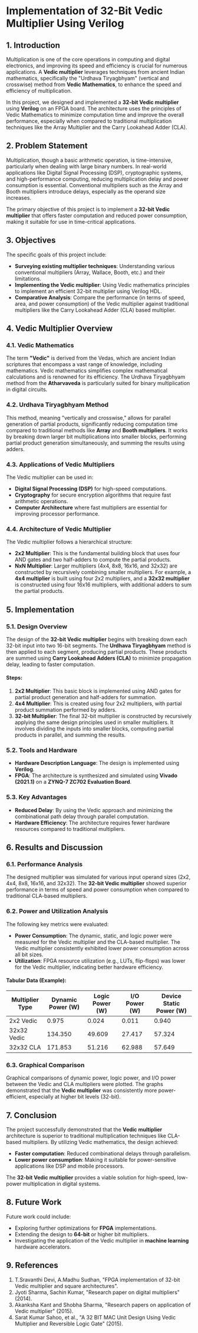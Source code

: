 # Implementation of 32-Bit Vedic Multiplier Using Verilog

## 1. Introduction
Multiplication is one of the core operations in computing and digital electronics, and improving its speed and efficiency is crucial for numerous applications. A **Vedic multiplier** leverages techniques from ancient Indian mathematics, specifically the "Urdhava Tiryagbhyam" (vertical and crosswise) method from **Vedic Mathematics**, to enhance the speed and efficiency of multiplication. 

In this project, we designed and implemented a **32-bit Vedic multiplier** using **Verilog** on an FPGA board. The architecture uses the principles of Vedic Mathematics to minimize computation time and improve the overall performance, especially when compared to traditional multiplication techniques like the Array Multiplier and the Carry Lookahead Adder (CLA).

## 2. Problem Statement
Multiplication, though a basic arithmetic operation, is time-intensive, particularly when dealing with large binary numbers. In real-world applications like Digital Signal Processing (DSP), cryptographic systems, and high-performance computing, reducing multiplication delay and power consumption is essential. Conventional multipliers such as the Array and Booth multipliers introduce delays, especially as the operand size increases.

The primary objective of this project is to implement a **32-bit Vedic multiplier** that offers faster computation and reduced power consumption, making it suitable for use in time-critical applications.

## 3. Objectives
The specific goals of this project include:
- **Surveying existing multiplier techniques**: Understanding various conventional multipliers (Array, Wallace, Booth, etc.) and their limitations.
- **Implementing the Vedic multiplier**: Using Vedic mathematics principles to implement an efficient 32-bit multiplier using Verilog HDL.
- **Comparative Analysis**: Compare the performance (in terms of speed, area, and power consumption) of the Vedic multiplier against traditional multipliers like the Carry Lookahead Adder (CLA) based multiplier.

## 4. Vedic Multiplier Overview

### 4.1. Vedic Mathematics
The term **"Vedic"** is derived from the Vedas, which are ancient Indian scriptures that encompass a vast range of knowledge, including mathematics. Vedic mathematics simplifies complex mathematical calculations and is renowned for its efficiency. The Urdhava Tiryagbhyam method from the **Atharvaveda** is particularly suited for binary multiplication in digital circuits.

### 4.2. Urdhava Tiryagbhyam Method
This method, meaning "vertically and crosswise," allows for parallel generation of partial products, significantly reducing computation time compared to traditional methods like **Array** and **Booth multipliers**. It works by breaking down larger bit multiplications into smaller blocks, performing partial product generation simultaneously, and summing the results using adders.

### 4.3. Applications of Vedic Multipliers
The Vedic multiplier can be used in:
- **Digital Signal Processing (DSP)** for high-speed computations.
- **Cryptography** for secure encryption algorithms that require fast arithmetic operations.
- **Computer Architecture** where fast multipliers are essential for improving processor performance.

### 4.4. Architecture of Vedic Multiplier
The Vedic multiplier follows a hierarchical structure:
- **2x2 Multiplier**: This is the fundamental building block that uses four AND gates and two half-adders to compute the partial products.
- **NxN Multiplier**: Larger multipliers (4x4, 8x8, 16x16, and 32x32) are constructed by recursively combining smaller multipliers. For example, a **4x4 multiplier** is built using four 2x2 multipliers, and a **32x32 multiplier** is constructed using four 16x16 multipliers, with additional adders to sum the partial products.

## 5. Implementation

### 5.1. Design Overview
The design of the **32-bit Vedic multiplier** begins with breaking down each 32-bit input into two 16-bit segments. The **Urdhava Tiryagbhyam** method is then applied to each segment, producing partial products. These products are summed using **Carry Lookahead Adders (CLA)** to minimize propagation delay, leading to faster computation.

#### Steps:
1. **2x2 Multiplier**: This basic block is implemented using AND gates for partial product generation and half-adders for summation.
2. **4x4 Multiplier**: This is created using four 2x2 multipliers, with partial product summation performed by adders.
3. **32-bit Multiplier**: The final 32-bit multiplier is constructed by recursively applying the same design principles used in smaller multipliers. It involves dividing the inputs into smaller blocks, computing partial products in parallel, and summing the results.

### 5.2. Tools and Hardware
- **Hardware Description Language**: The design is implemented using **Verilog**.
- **FPGA**: The architecture is synthesized and simulated using **Vivado (2021.1)** on a **ZYNQ-7 ZC702 Evaluation Board**.

### 5.3. Key Advantages
- **Reduced Delay**: By using the Vedic approach and minimizing the combinational path delay through parallel computation.
- **Hardware Efficiency**: The architecture requires fewer hardware resources compared to traditional multipliers.

## 6. Results and Discussion

### 6.1. Performance Analysis
The designed multiplier was simulated for various input operand sizes (2x2, 4x4, 8x8, 16x16, and 32x32). The **32-bit Vedic multiplier** showed superior performance in terms of speed and power consumption when compared to traditional CLA-based multipliers.

### 6.2. Power and Utilization Analysis
The following key metrics were evaluated:
- **Power Consumption**: The dynamic, static, and logic power were measured for the Vedic multiplier and the CLA-based multiplier. The Vedic multiplier consistently exhibited lower power consumption across all bit sizes.
- **Utilization**: FPGA resource utilization (e.g., LUTs, flip-flops) was lower for the Vedic multiplier, indicating better hardware efficiency.

#### Tabular Data (Example):
| Multiplier Type | Dynamic Power (W) | Logic Power (W) | I/O Power (W) | Device Static Power (W) |
|-----------------|-------------------|-----------------|---------------|-------------------------|
| 2x2 Vedic       | 0.975             | 0.024           | 0.011         | 0.940                   |
| 32x32 Vedic     | 134.350           | 49.609          | 27.417        | 57.324                  |
| 32x32 CLA       | 171.853           | 51.216          | 62.988        | 57.649                  |

### 6.3. Graphical Comparison
Graphical comparisons of dynamic power, logic power, and I/O power between the Vedic and CLA multipliers were plotted. The graphs demonstrated that the **Vedic multiplier** was consistently more power-efficient, especially at higher bit levels (32-bit).

## 7. Conclusion
The project successfully demonstrated that the **Vedic multiplier** architecture is superior to traditional multiplication techniques like CLA-based multipliers. By utilizing Vedic mathematics, the design achieved:
- **Faster computation**: Reduced combinational delays through parallelism.
- **Lower power consumption**: Making it suitable for power-sensitive applications like DSP and mobile processors.

The **32-bit Vedic multiplier** provides a viable solution for high-speed, low-power multiplication in digital systems.

## 8. Future Work
Future work could include:
- Exploring further optimizations for **FPGA** implementations.
- Extending the design to **64-bit** or higher bit multipliers.
- Investigating the application of the Vedic multiplier in **machine learning** hardware accelerators.

## 9. References
1. T.Sravanthi Devi, A.Madhu Sudhan, "FPGA implementation of 32-bit Vedic multiplier and square architectures".
2. Jyoti Sharma, Sachin Kumar, "Research paper on digital multipliers" (2014).
3. Akanksha Kant and Shobha Sharma, "Research papers on application of Vedic multiplier" (2015).
4. Sarat Kumar Sahoo, et al., "A 32 BIT MAC Unit Design Using Vedic Multiplier and Reversible Logic Gate" (2015).


